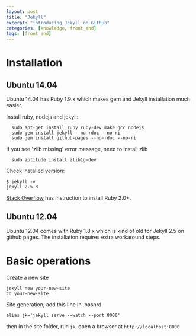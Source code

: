 ```yaml
---
layout: post
title: "Jekyll"
excerpt: "introducing Jekyll on Github"
categories: [knowledge, front_end]
tags: [front_end]
---
```



Installation
=================

Ubuntu 14.04
---------------
Ubuntu 14.04 has Ruby 1.9.x which makes gem and Jekyll installation much
easier. 

Install ruby, nodejs and jekyll:

      sudo apt-get install ruby ruby-dev make gcc nodejs
      sudo gem install jekyll --no-rdoc --no-ri
      sudo gem install github-pages --no-rdoc --no-ri

If you see 'zlib missing' error message, need to install zlib

      sudo aptitude install zlib1g-dev 


Check installed version: 

    $ jekyll -v
    jekyll 2.5.3

[Stack
Overflow](http://stackoverflow.com/questions/26595620/how-to-install-ruby-2-1-4-on-ubuntu-14-04)
has instruction to install Ruby 2.0+. 

Ubuntu 12.04
---------------
Ubuntu 12.04 comes with Ruby 1.8.x which is kind of old for Jekyll 2.5 on
github pages. The installation requires extra workaround steps.


Basic operations
=================

Create a new site

    jekyll new your-new-site
    cd your-new-site
    
Site generation, add this line in .bashrd

    alias jk='jekyll serve --watch --port 8000'

then in the site folder, run `jk`, open a browser at `http://localhost:8000`
